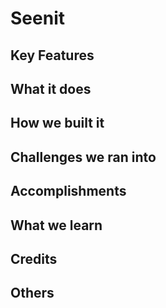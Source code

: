 # Seenit


## Key Features

## What it does

## How we built it

## Challenges we ran into

## Accomplishments

## What we learn

## Credits

## Others
